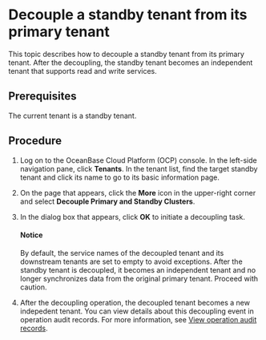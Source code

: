 # Decouple a standby tenant from its primary tenant

This topic describes how to decouple a standby tenant from its primary tenant. After the decoupling, the standby tenant becomes an independent tenant that supports read and write services.

## Prerequisites

The current tenant is a standby tenant.

## Procedure

1. Log on to the OceanBase Cloud Platform (OCP) console. In the left-side navigation pane, click **Tenants**. In the tenant list, find the target standby tenant and click its name to go to its basic information page.

2. On the page that appears, click the **More** icon in the upper-right corner and select **Decouple Primary and Standby Clusters**.

3. In the dialog box that appears, click **OK** to initiate a decoupling task.

    <main id="notice" type='notice'>
    <h4>Notice</h4>
    <p>By default, the service names of the decoupled tenant and its downstream tenants are set to empty to avoid exceptions. After the standby tenant is decoupled, it becomes an independent tenant and no longer synchronizes data from the original primary tenant. Proceed with caution. </p>
    </ul>
    </main>

4. After the decoupling operation, the decoupled tenant becomes a new indepedent tenant. You can view details about this decoupling event in operation audit records. For more information, see [View operation audit records](../../1600.system-management-features/400.view-operation-audit.md).
